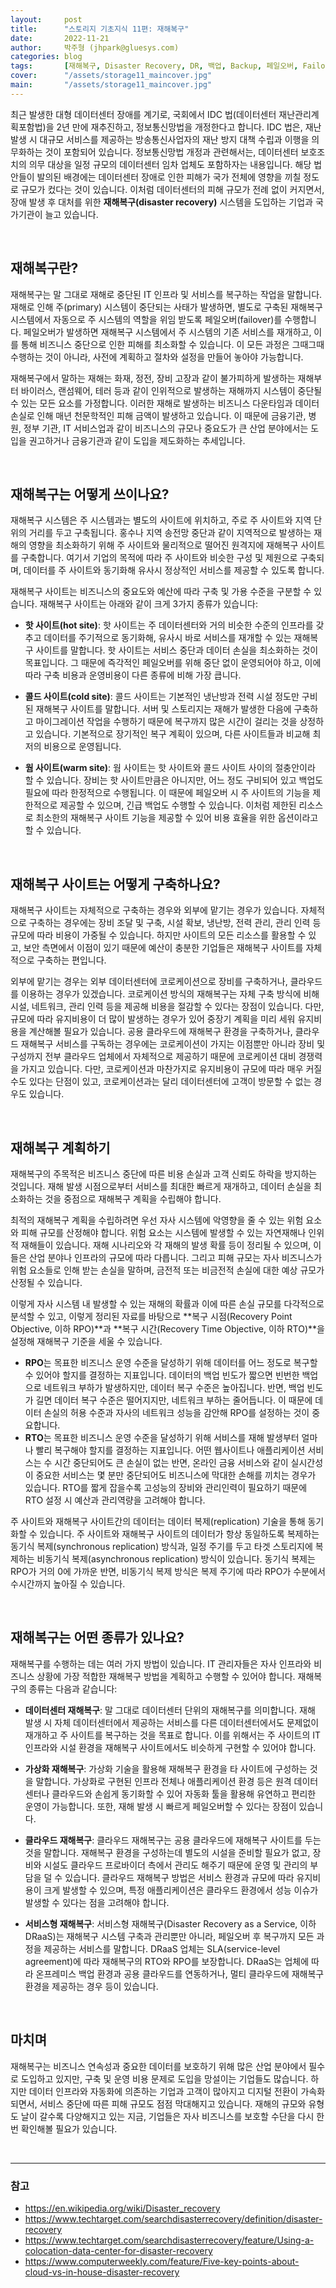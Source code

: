 ```yaml
---
layout:     post
title:      "스토리지 기초지식 11편: 재해복구"
date:       2022-11-21
author:     박주형 (jhpark@gluesys.com)
categories: blog
tags:       [재해복구, Disaster Recovery, DR, 백업, Backup, 페일오버, Failover, RPO, RTO]
cover:      "/assets/storage11_maincover.jpg"
main:       "/assets/storage11_maincover.jpg"
---
```


최근 발생한 대형 데이터센터 장애를 계기로, 국회에서 IDC 법(데이터센터 재난관리계획포함법)을 2년 만에 재추진하고, 정보통신망법을 개정한다고 합니다. IDC 법은, 재난 발생 시 대규모 서비스를 제공하는 방송통신사업자의 재난 방지 대책 수립과 이행을 의무화하는 것이 포함되어 있습니다. 정보통신망법 개정과 관련해서는, 데이터센터 보호조치의 의무 대상을 일정 규모의 데이터센터 임차 업체도 포함하자는 내용입니다. 해당 법안들이 발의된 배경에는 데이터센터 장애로 인한 피해가 국가 전체에 영향을 끼칠 정도로 규모가 컸다는 것이 있습니다. 이처럼 데이터센터의 피해 규모가 전례 없이 커지면서, 장애 발생 후 대처를 위한 **재해복구(disaster recovery)** 시스템을 도입하는 기업과 국가기관이 늘고 있습니다.  

&nbsp;

## 재해복구란?
  
재해복구는 말 그대로 재해로 중단된 IT 인프라 및 서비스를 복구하는 작업을 말합니다. 재해로 인해 주(primary) 시스템이 중단되는 사태가 발생하면, 별도로 구축된 재해복구 시스템에서 자동으로 주 시스템의 역할을 위임 받도록 페일오버(failover)를 수행합니다. 페일오버가 발생하면 재해복구 시스템에서 주 시스템의 기존 서비스를 재개하고, 이를 통해 비즈니스 중단으로 인한 피해를 최소화할 수 있습니다. 이 모든 과정은 그때그때 수행하는 것이 아니라, 사전에 계획하고 절차와 설정을 만들어 놓아야 가능합니다.  

재해복구에서 말하는 재해는 화재, 정전, 장비 고장과 같이 불가피하게 발생하는 재해부터 바이러스, 랜섬웨어, 테러 등과 같이 인위적으로 발생하는 재해까지 시스템이 중단될 수 있는 모든 요소를 가정합니다. 이러한 재해로 발생하는 비즈니스 다운타임과 데이터 손실로 인해 매년 천문학적인 피해 금액이 발생하고 있습니다. 이 때문에 금융기관, 병원, 정부 기관, IT 서비스업과 같이 비즈니스의 규모나 중요도가 큰 산업 분야에서는 도입을 권고하거나 금융기관과 같이 도입을 제도화하는 추세입니다.  

&nbsp;

## 재해복구는 어떻게 쓰이나요?
  
재해복구 시스템은 주 시스템과는 별도의 사이트에 위치하고, 주로 주 사이트와 지역 단위의 거리를 두고 구축됩니다. 홍수나 지역 송전망 중단과 같이 지역적으로 발생하는 재해의 영향을 최소화하기 위해 주 사이트와 물리적으로 떨어진 원격지에 재해복구 사이트를 구축합니다. 여기서 기업의 목적에 따라 주 사이트와 비슷한 구성 및 제원으로 구축되며, 데이터를 주 사이트와 동기화해 유사시 정상적인 서비스를 제공할 수 있도록 합니다.  

재해복구 사이트는 비즈니스의 중요도와 예산에 따라 구축 및 가용 수준을 구분할 수 있습니다. 재해복구 사이트는 아래와 같이 크게 3가지 종류가 있습니다:  
  
 * **핫 사이트(hot site)**: 핫 사이트는 주 데이터센터와 거의 비슷한 수준의 인프라를 갖추고 데이터를 주기적으로 동기화해, 유사시 바로 서비스를 재개할 수 있는 재해복구 사이트를 말합니다. 핫 사이트는 서비스 중단과 데이터 손실을 최소화하는 것이 목표입니다. 그 때문에 즉각적인 페일오버를 위해 중단 없이 운영되어야 하고, 이에 따라 구축 비용과 운영비용이 다른 종류에 비해 가장 큽니다.  
 
 * **콜드 사이트(cold site)**: 콜드 사이트는 기본적인 냉난방과 전력 시설 정도만 구비된 재해복구 사이트를 말합니다. 서버 및 스토리지는 재해가 발생한 다음에 구축하고 마이그레이션 작업을 수행하기 때문에 복구까지 많은 시간이 걸리는 것을 상정하고 있습니다. 기본적으로 장기적인 복구 계획이 있으며, 다른 사이트들과 비교해 최저의 비용으로 운영됩니다.  
 
 * **웜 사이트(warm site)**: 웜 사이트는 핫 사이트와 콜드 사이트 사이의 절충안이라 할 수 있습니다. 장비는 핫 사이트만큼은 아니지만, 어느 정도 구비되어 있고 백업도 필요에 따라 한정적으로 수행됩니다. 이 때문에 페일오버 시 주 사이트의 기능을 제한적으로 제공할 수 있으며, 긴급 백업도 수행할 수 있습니다. 이처럼 제한된 리소스로 최소한의 재해복구 사이트 기능을 제공할 수 있어 비용 효율을 위한 옵션이라고 할 수 있습니다.  

&nbsp;

## 재해복구 사이트는 어떻게 구축하나요?
  
재해복구 사이트는 자체적으로 구축하는 경우와 외부에 맡기는 경우가 있습니다. 자체적으로 구축하는 경우에는 장비 조달 및 구축, 시설 확보, 냉난방, 전력 관리, 관리 인력 등 규모에 따라 비용이 가중될 수 있습니다. 하지만 사이트의 모든 리소스를 활용할 수 있고, 보안 측면에서 이점이 있기 때문에 예산이 충분한 기업들은 재해복구 사이트를 자체적으로 구축하는 편입니다.  
  
외부에 맡기는 경우는 외부 데이터센터에 코로케이션으로 장비를 구축하거나, 클라우드를 이용하는 경우가 있겠습니다. 코로케이션 방식의 재해복구는 자체 구축 방식에 비해 시설, 네트워크, 관리 인력 등을 제공해 비용을 절감할 수 있다는 장점이 있습니다. 다만, 규모에 따라 유지비용이 더 많이 발생하는 경우가 있어 중장기 계획을 미리 세워 유지비용을 계산해볼 필요가 있습니다. 공용 클라우드에 재해복구 환경을 구축하거나, 클라우드 재해복구 서비스를 구독하는 경우에는 코로케이션이 가지는 이점뿐만 아니라 장비 및 구성까지 전부 클라우드 업체에서 자체적으로 제공하기 때문에 코로케이션 대비 경쟁력을 가지고 있습니다. 다만, 코로케이션과 마찬가지로 유지비용이 규모에 따라 매우 커질 수도 있다는 단점이 있고, 코로케이션과는 달리 데이터센터에 고객이 방문할 수 없는 경우도 있습니다.  

&nbsp;

## 재해복구 계획하기
  
재해복구의 주목적은 비즈니스 중단에 따른 비용 손실과 고객 신뢰도 하락을 방지하는 것입니다. 재해 발생 시점으로부터 서비스를 최대한 빠르게 재개하고, 데이터 손실을 최소화하는 것을 중점으로 재해복구 계획을 수립해야 합니다.  

최적의 재해복구 계획을 수립하려면 우선 자사 시스템에 악영향을 줄 수 있는 위험 요소와 피해 규모를 산정해야 합니다. 위험 요소는 시스템에 발생할 수 있는 자연재해나 인위적 재해들이 있습니다. 재해 시나리오와 각 재해의 발생 확률 등이 정리될 수 있으며, 이들은 산업 분야나 인프라의 규모에 따라 다릅니다. 그리고 피해 규모는 자사 비즈니스가 위험 요소들로 인해 받는 손실을 말하며, 금전적 또는 비금전적 손실에 대한 예상 규모가 산정될 수 있습니다.  

이렇게 자사 시스템 내 발생할 수 있는 재해의 확률과 이에 따른 손실 규모를 다각적으로 분석할 수 있고, 이렇게 정리된 자료를 바탕으로 **복구 시점(Recovery Point Objective, 이하 RPO)**과 **복구 시간(Recovery Time Objective, 이하 RTO)**을 설정해 재해복구 기준을 세울 수 있습니다.  

 * **RPO**는 목표한 비즈니스 운영 수준을 달성하기 위해 데이터를 어느 정도로 복구할 수 있어야 할지를 결정하는 지표입니다. 데이터의 백업 빈도가 짧으면 빈번한 백업으로 네트워크 부하가 발생하지만, 데이터 복구 수준은 높아집니다. 반면, 백업 빈도가 길면 데이터 복구 수준은 떨어지지만, 네트워크 부하는 줄어듭니다. 이 때문에 데이터 손실의 허용 수준과 자사의 네트워크 성능을 감안해 RPO를 설정하는 것이 중요합니다.
 * **RTO**는 목표한 비즈니스 운영 수준을 달성하기 위해 서비스를 재해 발생부터 얼마나 빨리 복구해야 할지를 결정하는 지표입니다. 어떤 웹사이트나 애플리케이션 서비스는 수 시간 중단되어도 큰 손실이 없는 반면, 온라인 금융 서비스와 같이 실시간성이 중요한 서비스는 몇 분만 중단되어도 비즈니스에 막대한 손해를 끼치는 경우가 있습니다. RTO를 짧게 잡을수록 고성능의 장비와 관리인력이 필요하기 때문에 RTO 설정 시 예산과 관리역량을 고려해야 합니다.

주 사이트와 재해복구 사이트간의 데이터는 데이터 복제(replication) 기술을 통해 동기화할 수 있습니다. 주 사이트와 재해복구 사이트의 데이터가 항상 동일하도록 복제하는 동기식 복제(synchronous replication) 방식과, 일정 주기를 두고 타겟 스토리지에 복제하는 비동기식 복제(asynchronous replication) 방식이 있습니다. 동기식 복제는 RPO가 거의 0에 가까운 반면, 비동기식 복제 방식은 복제 주기에 따라 RPO가 수분에서 수시간까지 높아질 수 있습니다.  

&nbsp;

## 재해복구는 어떤 종류가 있나요?
  
재해복구를 수행하는 데는 여러 가지 방법이 있습니다. IT 관리자들은 자사 인프라와 비즈니스 상황에 가장 적합한 재해복구 방법을 계획하고 수행할 수 있어야 합니다. 재해복구의 종류는 다음과 같습니다:  

 * **데이터센터 재해복구**: 말 그대로 데이터센터 단위의 재해복구를 의미합니다. 재해 발생 시 자체 데이터센터에서 제공하는 서비스를 다른 데이터센터에서도 문제없이 재개하고 주 사이트를 복구하는 것을 목표로 합니다. 이를 위해서는 주 사이트의 IT 인프라와 시설 환경을 재해복구 사이트에서도 비슷하게 구현할 수 있어야 합니다.  

 * **가상화 재해복구**: 가상화 기술을 활용해 재해복구 환경을 타 사이트에 구성하는 것을 말합니다. 가상화로 구현된 인프라 전체나 애플리케이션 환경 등은 원격 데이터센터나 클라우드와 손쉽게 동기화할 수 있어 자동화 툴을 활용해 유연하고 편리한 운영이 가능합니다. 또한, 재해 발생 시 빠르게 페일오버할 수 있다는 장점이 있습니다.  

 * **클라우드 재해복구**: 클라우드 재해복구는 공용 클라우드에 재해복구 사이트를 두는 것을 말합니다. 재해복구 환경을 구성하는데 별도의 시설을 준비할 필요가 없고, 장비와 시설도 클라우드 프로바이더 측에서 관리도 해주기 때문에 운영 및 관리의 부담을 덜 수 있습니다. 클라우드 재해복구 방법은 서비스 환경과 규모에 따라 유지비용이 크게 발생할 수 있으며, 특정 애플리케이션은 클라우드 환경에서 성능 이슈가 발생할 수 있다는 점을 고려해야 합니다.  

 * **서비스형 재해복구**: 서비스형 재해복구(Disaster Recovery as a Service, 이하 DRaaS)는 재해복구 시스템 구축과 관리뿐만 아니라, 페일오버 후 복구까지 모든 과정을 제공하는 서비스를 말합니다. DRaaS 업체는 SLA(service-level agreement)에 따라 재해복구의 RTO와 RPO를 보장합니다. DRaaS는 업체에 따라 온프레미스 백업 환경과 공용 클라우드를 연동하거나, 멀티 클라우드에 재해복구 환경을 제공하는 경우 등이 있습니다.  

&nbsp;

## 마치며
  
재해복구는 비즈니스 연속성과 중요한 데이터를 보호하기 위해 많은 산업 분야에서 필수로 도입하고 있지만, 구축 및 운영 비용 문제로 도입을 망설이는 기업들도 많습니다. 하지만 데이터 인프라와 자동화에 의존하는 기업과 고객이 많아지고 디지털 전환이 가속화되면서, 서비스 중단에 따른 피해 규모도 점점 막대해지고 있습니다. 재해의 규모와 유형도 날이 갈수록 다양해지고 있는 지금, 기업들은 자사 비즈니스를 보호할 수단을 다시 한번 확인해볼 필요가 있습니다.  

&nbsp;

--- 

### 참고

 * https://en.wikipedia.org/wiki/Disaster_recovery  
 * https://www.techtarget.com/searchdisasterrecovery/definition/disaster-recovery  
 * https://www.techtarget.com/searchdisasterrecovery/feature/Using-a-colocation-data-center-for-disaster-recovery  
 * https://www.computerweekly.com/feature/Five-key-points-about-cloud-vs-in-house-disaster-recovery  
